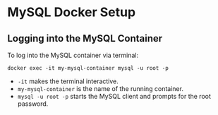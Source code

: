 # MySQL Docker Setup

## Logging into the MySQL Container

To log into the MySQL container via terminal:

`docker exec -it my-mysql-container mysql -u root -p`

- `-it` makes the terminal interactive.
- `my-mysql-container` is the name of the running container.
- `mysql -u root -p` starts the MySQL client and prompts for the root password.
